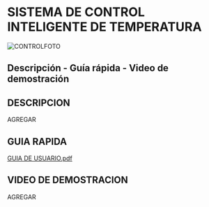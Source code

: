 # SISTEMA DE CONTROL INTELIGENTE DE TEMPERATURA
![CONTROLFOTO](https://user-images.githubusercontent.com/106171748/235378601-2abf9dad-2a6b-4c45-ba3d-3fb06c842975.jpg)


## Descripción - Guía rápida - Video de demostración

## DESCRIPCION
AGREGAR

## GUIA RAPIDA
[GUIA DE USUARIO.pdf](https://github.com/ISPC-TST-CONTROL-Y-SERVICIOS/proyecto-1-grupo-3/files/11362497/GUIA.DE.USUARIO.pdf)

## VIDEO DE DEMOSTRACION
AGREGAR
